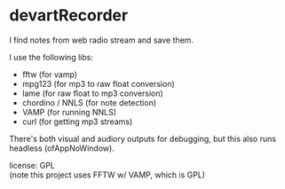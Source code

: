 devartRecorder
==============

I find notes from web radio stream and save them.  

I use the following libs: 

- fftw (for vamp)
- mpg123 (for mp3 to raw float conversion)
- lame (for raw float to mp3 conversion)
- chordino / NNLS (for note detection)
- VAMP (for running NNLS)
- curl (for getting mp3 streams)

There's both visual and audiory outputs for debugging, but this also runs headless (ofAppNoWindow).

license:  GPL   
(note this project uses FFTW w/ VAMP, which is GPL)
